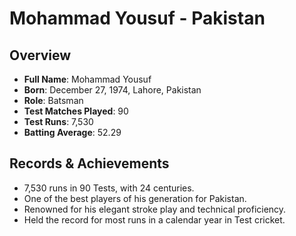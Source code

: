 # Mohammad Yousuf - Pakistan

## Overview
- **Full Name**: Mohammad Yousuf
- **Born**: December 27, 1974, Lahore, Pakistan
- **Role**: Batsman
- **Test Matches Played**: 90
- **Test Runs**: 7,530
- **Batting Average**: 52.29

## Records & Achievements
- 7,530 runs in 90 Tests, with 24 centuries.
- One of the best players of his generation for Pakistan.
- Renowned for his elegant stroke play and technical proficiency.
- Held the record for most runs in a calendar year in Test cricket.
